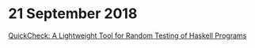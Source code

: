# 21 September 2018

[QuickCheck: A Lightweight Tool for Random Testing of Haskell Programs](https://www.cs.tufts.edu/~nr/cs257/archive/john-hughes/quick.pdf)


